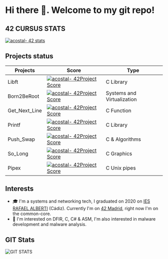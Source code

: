 # Hi there 👋. Welcome to my git repo!

## 42 CURSUS STATS
[![acostal- 42 stats](https://badge42.herokuapp.com/api/stats/acostal-?privacyEmail=false)](https://profile.intra.42.fr/users/acostal-/)

## Projects status
|   Projects	|  Score	| Type |
|---	|---	|--- |
| Libft |[![acostal- 42Project Score](https://badge42.herokuapp.com/api/project/acostal-/Libft)](https://github.com/0xk0sta) | C Library |
| Born2BeRoot | [![acostal- 42Project Score](https://badge42.herokuapp.com/api/project/acostal-/Born2beroot)](https://github.com/0xk0sta) | Systems and Virtualization |
| Get_Next_Line	| [![acostal- 42Project Score](https://badge42.herokuapp.com/api/project/acostal-/get_next_line)](https://github.com/0xk0sta) | C Function |
| Printf	| [![acostal- 42Project Score](https://badge42.herokuapp.com/api/project/acostal-/ft_printf)](https://github.com/0xk0sta) | C Library |
| Push_Swap | [![acostal- 42Project Score](https://badge42.herokuapp.com/api/project/acostal-/push_swap)](https://github.com/0xk0sta) | C & Algorithms |
| So_Long | [![acostal- 42Project Score](https://badge42.herokuapp.com/api/project/acostal-/so_long)](https://github.com/0xk0sta) | C Graphics |
| Pipex | [![acostal- 42Project Score](https://badge42.herokuapp.com/api/project/acostal-/pipex)](https://github.com/0xk0sta) | C Unix pipes |

## Interests
- 🎓 I'm a systems and networking tech, I graduated on 2020 on [IES RAFAEL ALBERTI](https://iesrafaelalberti.es/) (Cádiz). Currently I'm on [42 Madrid](https://www.42madrid.com/), right now I'm on the common-core.
- 🧠 I'm interested on DFIR, C, C# & ASM, I'm also interested in malware development and malware analysis. 

## GIT Stats

![GIT STATS](https://github-readme-stats.vercel.app/api/top-langs/?username=0xk0sta&layout=compact&exclude_repo=ft_server&langs_count=100&theme=dark)


<!--
**0xk0sta/0xk0sta** is a ✨ _special_ ✨ repository because its `README.md` (this file) appears on your GitHub profile.

Here are some ideas to get you started:

- 🔭 I’m currently working on ...
- 🌱 I’m currently learning ...
- 👯 I’m looking to collaborate on ...
- 🤔 I’m looking for help with ...
- 💬 Ask me about ...
- 📫 How to reach me: ...
- 😄 Pronouns: ...
- ⚡ Fun fact: ...
-->
